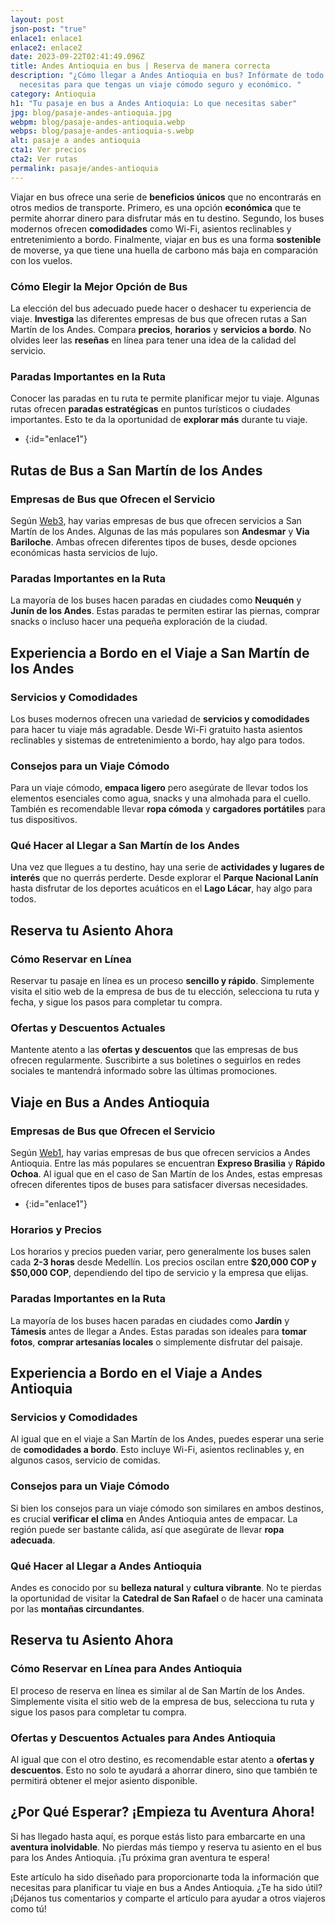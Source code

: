 ```yaml
---
layout: post
json-post: "true"
enlace1: enlace1
enlace2: enlace2
date: 2023-09-22T02:41:49.096Z
title: Andes Antioquia en bus | Reserva de manera correcta
description: "¿Cómo llegar a Andes Antioquia en bus? Infórmate de todo lo que
  necesitas para que tengas un viaje cómodo seguro y económico. "
category: Antioquia
h1: "Tu pasaje en bus a Andes Antioquia: Lo que necesitas saber"
jpg: blog/pasaje-andes-antioquia.jpg
webpm: blog/pasaje-andes-antioquia.webp
webps: blog/pasaje-andes-antioquia-s.webp
alt: pasaje a andes antioquia
cta1: Ver precios
cta2: Ver rutas
permalink: pasaje/andes-antioquia
---
```

Viajar en bus ofrece una serie de **beneficios únicos** que no encontrarás en otros medios de transporte. Primero, es una opción **económica** que te permite ahorrar dinero para disfrutar más en tu destino. Segundo, los buses modernos ofrecen **comodidades** como Wi-Fi, asientos reclinables y entretenimiento a bordo. Finalmente, viajar en bus es una forma **sostenible** de moverse, ya que tiene una huella de carbono más baja en comparación con los vuelos.

### Cómo Elegir la Mejor Opción de Bus

La elección del bus adecuado puede hacer o deshacer tu experiencia de viaje. **Investiga** las diferentes empresas de bus que ofrecen rutas a San Martín de los Andes. Compara **precios**, **horarios** y **servicios a bordo**. No olvides leer las **reseñas** en línea para tener una idea de la calidad del servicio.

### Paradas Importantes en la Ruta

Conocer las paradas en tu ruta te permite planificar mejor tu viaje. Algunas rutas ofrecen **paradas estratégicas** en puntos turísticos o ciudades importantes. Esto te da la oportunidad de **explorar más** durante tu viaje.
* {:id="enlace1"}
## Rutas de Bus a San Martín de los Andes

### Empresas de Bus que Ofrecen el Servicio

Según [Web3](https://www.centraldepasajes.com.ar/pasaje-micro/pasaje-a-san-martin-de-los-andes.html), hay varias empresas de bus que ofrecen servicios a San Martín de los Andes. Algunas de las más populares son **Andesmar** y **Via Bariloche**. Ambas ofrecen diferentes tipos de buses, desde opciones económicas hasta servicios de lujo.

### Paradas Importantes en la Ruta

La mayoría de los buses hacen paradas en ciudades como **Neuquén** y **Junín de los Andes**. Estas paradas te permiten estirar las piernas, comprar snacks o incluso hacer una pequeña exploración de la ciudad.

## Experiencia a Bordo en el Viaje a San Martín de los Andes

### Servicios y Comodidades

Los buses modernos ofrecen una variedad de **servicios y comodidades** para hacer tu viaje más agradable. Desde Wi-Fi gratuito hasta asientos reclinables y sistemas de entretenimiento a bordo, hay algo para todos.

### Consejos para un Viaje Cómodo

Para un viaje cómodo, **empaca ligero** pero asegúrate de llevar todos los elementos esenciales como agua, snacks y una almohada para el cuello. También es recomendable llevar **ropa cómoda** y **cargadores portátiles** para tus dispositivos.

### Qué Hacer al Llegar a San Martín de los Andes

Una vez que llegues a tu destino, hay una serie de **actividades y lugares de interés** que no querrás perderte. Desde explorar el **Parque Nacional Lanín** hasta disfrutar de los deportes acuáticos en el **Lago Lácar**, hay algo para todos.

## Reserva tu Asiento Ahora

### Cómo Reservar en Línea

Reservar tu pasaje en línea es un proceso **sencillo y rápido**. Simplemente visita el sitio web de la empresa de bus de tu elección, selecciona tu ruta y fecha, y sigue los pasos para completar tu compra.

### Ofertas y Descuentos Actuales

Mantente atento a las **ofertas y descuentos** que las empresas de bus ofrecen regularmente. Suscribirte a sus boletines o seguirlos en redes sociales te mantendrá informado sobre las últimas promociones.

## Viaje en Bus a Andes Antioquia

### Empresas de Bus que Ofrecen el Servicio

Según [Web1](https://terminalesmedellin.com/es/destino/andes/), hay varias empresas de bus que ofrecen servicios a Andes Antioquia. Entre las más populares se encuentran **Expreso Brasilia** y **Rápido Ochoa**. Al igual que en el caso de San Martín de los Andes, estas empresas ofrecen diferentes tipos de buses para satisfacer diversas necesidades.
* {:id="enlace1"}
### Horarios y Precios

Los horarios y precios pueden variar, pero generalmente los buses salen cada **2-3 horas** desde Medellín. Los precios oscilan entre **$20,000 COP y $50,000 COP**, dependiendo del tipo de servicio y la empresa que elijas.

### Paradas Importantes en la Ruta

La mayoría de los buses hacen paradas en ciudades como **Jardín** y **Támesis** antes de llegar a Andes. Estas paradas son ideales para **tomar fotos**, **comprar artesanías locales** o simplemente disfrutar del paisaje.

## Experiencia a Bordo en el Viaje a Andes Antioquia

### Servicios y Comodidades

Al igual que en el viaje a San Martín de los Andes, puedes esperar una serie de **comodidades a bordo**. Esto incluye Wi-Fi, asientos reclinables y, en algunos casos, servicio de comidas.

### Consejos para un Viaje Cómodo

Si bien los consejos para un viaje cómodo son similares en ambos destinos, es crucial **verificar el clima** en Andes Antioquia antes de empacar. La región puede ser bastante cálida, así que asegúrate de llevar **ropa adecuada**.

### Qué Hacer al Llegar a Andes Antioquia

Andes es conocido por su **belleza natural** y **cultura vibrante**. No te pierdas la oportunidad de visitar la **Catedral de San Rafael** o de hacer una caminata por las **montañas circundantes**.

## Reserva tu Asiento Ahora

### Cómo Reservar en Línea para Andes Antioquia

El proceso de reserva en línea es similar al de San Martín de los Andes. Simplemente visita el sitio web de la empresa de bus, selecciona tu ruta y sigue los pasos para completar tu compra.

### Ofertas y Descuentos Actuales para Andes Antioquia

Al igual que con el otro destino, es recomendable estar atento a **ofertas y descuentos**. Esto no solo te ayudará a ahorrar dinero, sino que también te permitirá obtener el mejor asiento disponible.

## ¿Por Qué Esperar? ¡Empieza tu Aventura Ahora!

Si has llegado hasta aquí, es porque estás listo para embarcarte en una **aventura inolvidable**. No pierdas más tiempo y reserva tu asiento en el bus para los Andes Antioquia. ¡Tu próxima gran aventura te espera!

Este artículo ha sido diseñado para proporcionarte toda la información que necesitas para planificar tu viaje en bus a Andes Antioquia. ¿Te ha sido útil? ¡Déjanos tus comentarios y comparte el artículo para ayudar a otros viajeros como tú!